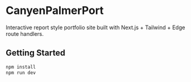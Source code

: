 # CanyenPalmerPort

Interactive report style portfolio site built with Next.js + Tailwind + Edge route handlers.

## Getting Started
```bash
npm install
npm run dev

